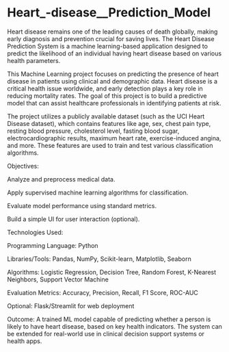 # Heart_-disease__Prediction_Model
Heart disease remains one of the leading causes of death globally, making early diagnosis and prevention crucial for saving lives. The Heart Disease Prediction System is a machine learning-based application designed to predict the likelihood of an individual having heart disease based on various health parameters.

This Machine Learning project focuses on predicting the presence of heart disease in patients using clinical and demographic data. Heart disease is a critical health issue worldwide, and early detection plays a key role in reducing mortality rates. The goal of this project is to build a predictive model that can assist healthcare professionals in identifying patients at risk.

The project utilizes a publicly available dataset (such as the UCI Heart Disease dataset), which contains features like age, sex, chest pain type, resting blood pressure, cholesterol level, fasting blood sugar, electrocardiographic results, maximum heart rate, exercise-induced angina, and more. These features are used to train and test various classification algorithms.

Objectives:

Analyze and preprocess medical data.

Apply supervised machine learning algorithms for classification.

Evaluate model performance using standard metrics.

Build a simple UI for user interaction (optional).

Technologies Used:

Programming Language: Python

Libraries/Tools: Pandas, NumPy, Scikit-learn, Matplotlib, Seaborn

Algorithms: Logistic Regression, Decision Tree, Random Forest, K-Nearest Neighbors, Support Vector Machine

Evaluation Metrics: Accuracy, Precision, Recall, F1 Score, ROC-AUC

Optional: Flask/Streamlit for web deployment

Outcome: A trained ML model capable of predicting whether a person is likely to have heart disease, based on key health indicators. The system can be extended for real-world use in clinical decision support systems or health apps.
